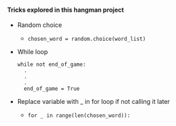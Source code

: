 #### Tricks explored in this hangman project

- Random choice
  - `chosen_word = random.choice(word_list)`

- While loop
  ```
  while not end_of_game:
    .
    .
    .
    end_of_game = True
  ```

- Replace variable with _ in for loop if not calling it later
  - `for _ in range(len(chosen_word)):`
